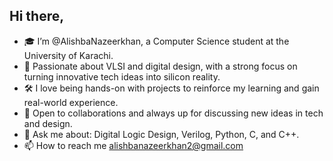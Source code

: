 ## Hi there,
- 🎓 I’m @AlishbaNazeerkhan, a Computer Science student at the University of Karachi.
- 🔧 Passionate about VLSI and digital design, with a strong focus on turning innovative tech ideas into silicon reality.
- 🛠️ I love being hands-on with projects to reinforce my learning and gain real-world experience. 
- 🤝 Open to collaborations and always up for discussing new ideas in tech and design.  
- 💬 Ask me about: Digital Logic Design, Verilog, Python, C, and C++. 
- 📫 How to reach me alishbanazeerkhan2@gmail.com


<!---
AlishbaNazeerkhan/AlishbaNazeerkhan is a ✨ special ✨ repository because its `README.md` (this file) appears on your GitHub profile.
You can click the Preview link to take a look at your changes.
--->


